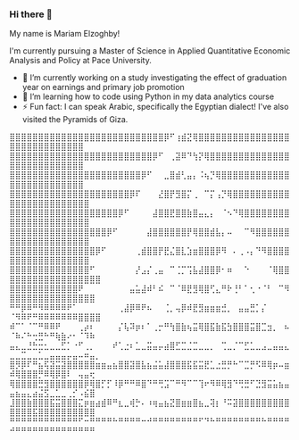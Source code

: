 ### Hi there 👋

My name is Mariam Elzoghby!

I'm currently pursuing a Master of Science in Applied Quantitative Economic Analysis and Policy at Pace University.


- 🔭 I’m currently working on a study investigating the effect of graduation year on earnings and primary job promotion
- 🌱 I’m learning how to code using Python in my data analytics course 
- ⚡ Fun fact: I can speak Arabic, specifically the Egyptian dialect! I've also visited the Pyramids of Giza.

⣿⣿⣿⣿⣿⣿⣿⣿⣿⣿⣿⣿⣿⣿⣿⣿⣿⣿⣿⣿⣿⣿⣿⣿⣿⣿⣿⡿⠋⢰⣾⣝⢿⣿⣿⣿⣿⣿⣿⣿⣿⣿⣿⣿⣿⣿⣿⣿⣿⣿⣿⣿⣿⣿⣿⣿⣿⣿⣿⣿⣿⣿
⣿⣿⣿⣿⣿⣿⣿⣿⣿⣿⣿⣿⣿⣿⣿⣿⣿⣿⣿⣿⣿⣿⣿⣿⣿⡿⠋⠀⢀⣽⠿⠙⢳⡝⢿⣿⣿⣿⣿⣿⣿⣿⣿⣿⣿⣿⣿⣿⣿⣿⣿⣿⣿⣿⣿⣿⣿⣿⣿⣿⣿⣿
⣿⣿⣿⣿⣿⣿⣿⣿⣿⣿⣿⣿⣿⣿⣿⣿⣿⣿⣿⣿⣿⣿⣿⡿⠋⠀⠀⣀⣿⣾⢃⣤⡄⠨⢦⡙⢿⣿⣿⣿⣿⣿⣿⣿⣿⣿⣿⣿⣿⣿⣿⣿⣿⣿⣿⣿⣿⣿⣿⣿⣿⣿
⣿⣿⣿⣿⣿⣿⣿⣿⣿⣿⣿⣿⣿⣿⣿⣿⣿⣿⣿⣿⣿⡿⠏⠀⠀⠀⣜⣿⡟⣻⣿⡍⢀⠀⠉⡍⢠⡙⢿⣿⣿⣿⣿⣿⣿⣿⣿⣿⣿⣿⣿⣿⣿⣿⣿⣿⣿⣿⣿⣿⣿⣿⣿
⣿⣿⣿⣿⣿⣿⣿⣿⣿⣿⣿⣿⣿⣿⣿⣿⣿⣿⣿⡿⠋⠀⠀⠀⠀⣼⣿⣿⣟⣿⣿⣷⣿⣤⣄⡄⠀⠈⠢⠙⢿⣿⣿⣿⣿⣿⣿⣿⣿⣿⣿⣿⣿⣿⣿⣿⣿⣿⣿⣿⣿⣿⣿
⣿⣿⣿⣿⣿⣿⣿⣿⣿⣿⣿⣿⣿⣿⣿⣿⣿⡿⠋⠀⠀⠀⠀⠀⣼⣿⣿⣿⣿⣿⣿⡟⢿⣿⣿⣾⣧⡄⠤⠀⠀⠉⠻⣿⣿⣿⣿⣿⣿⣿⣿⣿⣿⣿⣿⣿⣿⣿⣿⣿⣿⣿⣿
⣿⣿⣿⣿⣿⣿⣿⣿⣿⣿⣿⣿⣿⣿⣿⡿⠋⠀⠀⠀⠀⠀⢀⣾⣿⣿⡟⣟⣌⣿⣇⣱⣶⣿⣿⣿⡿⠻⠀⠄⢀⠠⡄⠙⠻⣿⣿⣿⣿⣿⣿⣿⣿⣿⣿⣿⣿⣿⣿⣿⣿⣿⣿
⣿⣿⣿⣿⣿⣿⣿⣿⣿⣿⣿⣿⣿⣿⠋⠀⠀⠀⠀⠀⠀⠀⡜⣠⡌⢀⣤⠀⠉⢈⡉⢩⣧⣼⣿⣿⡿⠂⠶⠀⠀⠑⠀⠀⠀⠈⢿⣿⣿⣿⣿⣿⣿⣿⣿⣿⣿⣿⣿⣿⣿⣿⣿⣿⣿
⣿⣿⣿⣿⣿⣿⣿⣿⣿⣿⣿⣿⠟⠀⠀⠀⠀⠀⠀⠀⠀⣤⣥⣼⠾⠃⠮⠀⠉⠈⠿⣟⣻⢿⣿⢋⣄⠛⠗⢘⠃⠁⢂⠐⠈⠃⠀⠉⠻⣿⣿⣿⣿⣿⣿⣿⣿⣿⣿⣿⣿⣿⣿⣿
⠛⠛⡿⠿⠛⠻⠿⠿⠿⠿⠟⠁⠀⠀⠀⠀⠀⠀⠀⢀⣼⡿⠿⠟⠦⠀⠀⢈⡀⢤⡿⠾⣟⣻⣶⣶⣶⣚⡀⠀⣤⣤⣛⡁⡌⠀⠀⠀⠀⠈⠻⠿⠟⠛⠿⠿⠿⠿⠿⠿⠿⣿⣿⣿⣿
⠾⠉⠁⠈⠉⠛⠿⠿⠟⠀⠀⠀⢀⡴⠆⠀⠀⠀⠀⡌⢧⠽⡶⠆⠁⢀⡒⠛⢳⣿⣷⢦⣭⢿⣿⣯⣷⣯⣳⣿⣿⣿⣭⣿⣉⣲⡀⠀⠦⠈⠷⠌⠓⢒⣛⠓⠛⢷⣷⠔⠂⠈⠹⠷⠀
⣤⣄⣀⣘⣓⣒⣂⣀⣀⣋⡁⠐⠋⢀⡀⠀⠀⠀⠞⢁⣐⠆⣁⣀⣭⣤⡤⣴⣿⣋⣉⣈⣉⣀⣀⡀⠀⢉⣀⡈⠉⣋⣁⣀⣠⣀⣤⣤⣄⣀⣀⣉⣀⣀⣁⣀⣤⣤⣤⡤⣤⠤⠶⣤⡀
⣿⡻⡿⠏⠛⣦⢯⣽⣭⣽⣿⣿⣿⣿⣿⣶⣶⣤⣦⣿⣿⣽⣿⣧⣦⣬⣥⣼⣿⣿⣿⣯⣯⣭⣟⣁⣐⣛⡛⠓⠉⣉⡛⠫⠿⢿⡶⠤⣶⠾⢿⣿⣿⣿⡛⠿⢿⡿⣿⠇⠀⢤⣤⢖
⢿⣿⣿⣿⣿⣛⣻⣿⣿⣿⣿⣿⣿⡿⢿⣿⡋⡋⠸⡿⠛⠛⠿⣿⠙⠛⢛⣩⠉⠛⠻⠉⠉⢹⠖⠻⠿⢿⣻⠙⢛⣛⠋⣙⣻⣭⣥⣦⣤⣤⣦⣤⣄⣴⣬⣫⣀⣁⣀⢀⡊⠠⣮⣿
⣸⣿⣿⣷⣿⣿⣿⣯⣭⣿⣿⣿⣍⡶⣶⣴⣾⠿⠛⣆⣀⢾⡓⠄⠰⢶⣤⣦⣝⣿⣶⣶⣿⣦⣀⢽⡆⠘⠭⣽⣿⣿⣿⣿⣿⣿⣿⣿⣿⣿⣿⣿⣿⣯⣿⣿⣿⣿⣿⣿⣿⣿⣿⣿
⠛⠛⠛⠛⠛⠛⠛⠛⠛⠛⠛⠛⠋⠒⠛⠛⠛⠛⠓⠛⠛⠛⠛⠒⠚⠛⠛⠛⠛⠛⠛⠛⠛⠋⠙⠓⠛⠛⠛⠛⠛⠛⠛⠛⠓⠛⠛⠛⠛⠚⠛⠛⠛⠛⠛⠛⠛⠛⠛⠛⠛⠛⠛⠛




<!--
**mariamelzoghby/mariamelzoghby** is a ✨ _special_ ✨ repository because its `README.md` (this file) appears on your GitHub profile.

Here are some ideas to get you started:
- 👯 I’m looking to collaborate on ...
- 🤔 I’m looking for help with ...
- 💬 Ask me about ...
- 📫 How to reach me: ...
- 😄 Pronouns: ...

-->
